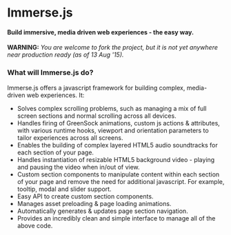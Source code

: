# Immerse.js
#### Build immersive, media driven web experiences - the easy way.

**WARNING:** *You are welcome to fork the project, but it is not yet anywhere near production ready (as of 13 Aug '15).*

### What will Immerse.js do?

Immerse.js offers a javascript framework for building complex, media-driven web experiences. It:
* Solves complex scrolling problems, such as managing a mix of full screen sections and normal scrolling across all devices.
* Handles firing of GreenSock animations, custom js actions & attributes, with various runtime hooks, viewport and orientation parameters to tailor experiences across all screens.
* Enables the building of complex layered HTML5 audio soundtracks for each section of your page.
* Handles instantiation of resizable HTML5 background video - playing and pausing the video when in/out of view.
* Custom section components to manipulate content within each section of your page and remove the need for additional javascript. For example, tooltip, modal and slider support.
* Easy API to create custom section components.
* Manages asset preloading & page loading animations.
* Automatically generates & updates page section navigation.
* Provides an incredibly clean and simple interface to manage all of the above code.